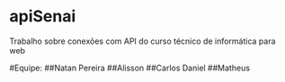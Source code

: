 # apiSenai
Trabalho sobre conexões com API do curso técnico de informática para web

#Equipe: 
##Natan Pereira
##Alisson 
##Carlos Daniel 
##Matheus
